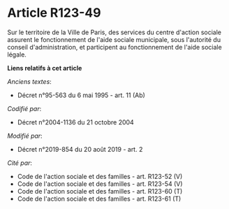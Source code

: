 # Article R123-49

Sur le territoire de la Ville de Paris, des services du centre d'action sociale assurent le fonctionnement de l'aide sociale
municipale, sous l'autorité du conseil d'administration, et participent au fonctionnement de l'aide sociale légale.

**Liens relatifs à cet article**

_Anciens textes_:

  - Décret n°95-563 du 6 mai 1995 - art. 11 (Ab)

_Codifié par_:

  - Décret n°2004-1136 du 21 octobre 2004

_Modifié par_:

  - Décret n°2019-854 du 20 août 2019 - art. 2

_Cité par_:

  - Code de l'action sociale et des familles - art. R123-52 (V)
  - Code de l'action sociale et des familles - art. R123-54 (V)
  - Code de l'action sociale et des familles - art. R123-60 (T)
  - Code de l'action sociale et des familles - art. R123-61 (T)
